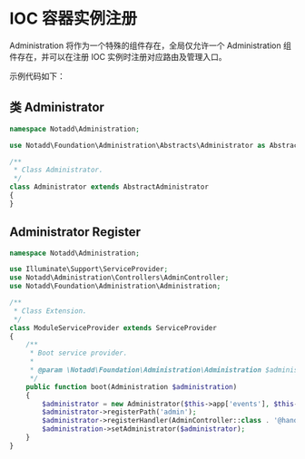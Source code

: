 # IOC 容器实例注册

Administration 将作为一个特殊的组件存在，全局仅允许一个 Administration 组件存在，并可以在注册 IOC 实例时注册对应路由及管理入口。

示例代码如下：

## 类 Administrator

```php
namespace Notadd\Administration;

use Notadd\Foundation\Administration\Abstracts\Administrator as AbstractAdministrator;

/**
 * Class Administrator.
 */
class Administrator extends AbstractAdministrator
{
}
```

## Administrator Register

```php
namespace Notadd\Administration;

use Illuminate\Support\ServiceProvider;
use Notadd\Administration\Controllers\AdminController;
use Notadd\Foundation\Administration\Administration;

/**
 * Class Extension.
 */
class ModuleServiceProvider extends ServiceProvider
{
    /**
     * Boot service provider.
     *
     * @param \Notadd\Foundation\Administration\Administration $administration
     */
    public function boot(Administration $administration)
    {
        $administrator = new Administrator($this->app['events'], $this->app['router']);
        $administrator->registerPath('admin');
        $administrator->registerHandler(AdminController::class . '@handle');
        $administration->setAdministrator($administrator);
    }
}
```
